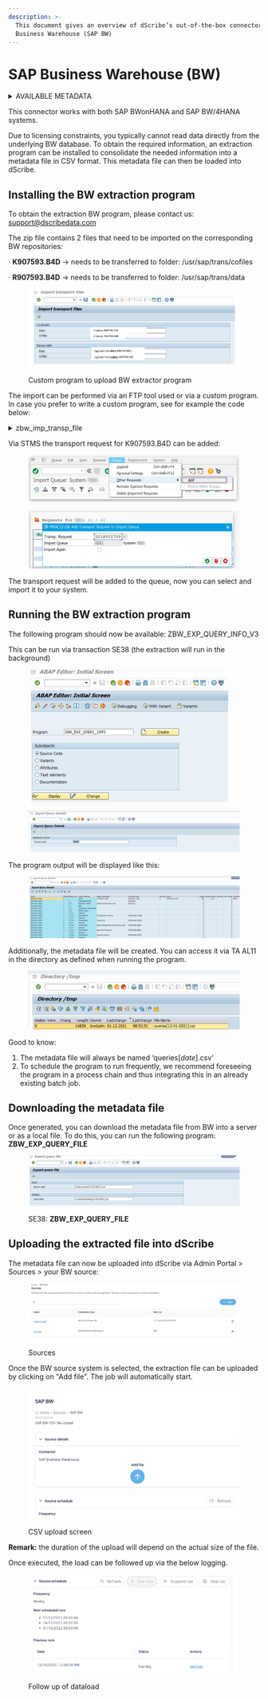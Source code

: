 ```yaml
---
description: >-
  This document gives an overview of dScribe’s out-of-the-box connector for SAP
  Business Warehouse (SAP BW)
---
```


# SAP Business Warehouse (BW)

<details>

<summary>AVAILABLE METADATA</summary>

Via this file based connector, all SAP BW queries available in a SAP BW client can be automatically cataloged, including information on which InfoProvider these are built.

The following metadata is retrieved per BW Query: (in bold indicated the fields made visible in dScribe). Some of the fields are not used but are made available as per standard output by SAP.

* **MAPNAME**: the technical name of the BW query
* NODE\_KEY: L1 hierarchy
* RELATKEY: the hierarchical structure used to link objects which eachother
* **OBJECT**: Type of SAP BW object (Query, CompositeProvider, DatastoreObject, Filter,Characteristic restriction, Selection, Variable,..)
* **TEXT:** the description of the query
* VALUE: the technical value of the individual BW object (per line
* OBJVERS: brings along whether or not the object is ‘A(ctive)’ and thus usable.
* COMPID: technical field containing the query name (only on the query available)
* VERSION: technical field containing the version of the object (not used further in dScribe)
* COMPDIM: technical field containing the dimension of the object (not used further in dScribe)
* OBJSTAT: description of the ‘OBJVERS’ object (ACT being Active)
* CONTREL: not used
* CONTTIMESTMP: not used
* OWNER: the person who originally created the BW query
* BWAPPL: not used
* ACTIVFL: ‘X’ indicates the object is active
* TIMESTMP: Timestamp of last change of the BW query
* TSTPNM: Name of the person that has last changed the object
* TSTPDAT: Date of the last change
* TSTPTIM: Time of the last change
* LASTUSED: Timestamp of the last time the object was used
* CREATED: Timestamp of creation of the BW query
* CHANGED\_WITH: not used
* INFOAREA: SAP BW Infoarea under which the BW query is saved.&#x20;

</details>

This connector works with both SAP BWonHANA and SAP BW/4HANA systems.

Due to licensing constraints, you typically cannot read data directly from the underlying BW database. To obtain the required information, an extraction program can be installed to consolidate the needed information into a metadata file in CSV format. This metadata file can then be loaded into dScribe.

## Installing the BW extraction program

To obtain the extraction BW program, please contact us: [support@dscribedata.com](mailto:support@dscribedata.com)&#x20;

The zip file contains 2 files that need to be imported on the corresponding BW repositories:

·         **K907593.B4D** -> needs to be transferred to folder: /usr/sap/trans/cofiles

·         **R907593.B4D** -> needs to be transferred to folder: /usr/sap/trans/data

<figure><img src="../../.gitbook/assets/image (1) (4).png" alt=""><figcaption><p>Custom program to upload BW extractor program</p></figcaption></figure>

The import can be performed via an FTP tool used or via a custom program. In case you prefer to write a custom program, see for example the code below:

<details>

<summary>zbw_imp_transp_file</summary>

REPORT zbw\_imp\_transp\_file MESSAGE-ID zbw\_exp\_query\_info.

INCLUDE zbw\_imp\_transp\_filesrc. " UI

START-OF-SELECTION.

START-OF-SELECTION.&#x20;

CALL FUNCTION 'ARCHIVFILE\_CLIENT\_TO\_SERVER'&#x20;

EXPORTING&#x20;

path = lfile&#x20;

targetpath = file&#x20;

EXCEPTIONS&#x20;

error\_file = 1&#x20;

OTHERS = 2.&#x20;

IF sy-subrc <> 0.&#x20;

MESSAGE i001.

ELSE.&#x20;

CALL FUNCTION 'ARCHIVFILE\_CLIENT\_TO\_SERVER'&#x20;

EXPORTING&#x20;

path = co\_lfile&#x20;

targetpath = co\_file&#x20;

EXCEPTIONS error\_file = 1&#x20;

OTHERS = 2.

&#x20;IF sy-subrc <> 0.&#x20;

MESSAGE i001.&#x20;

ELSE.&#x20;

MESSAGE s002.&#x20;

ENDIF.&#x20;

ENDIF.

</details>

Via STMS the transport request for K907593.B4D can be added:

<figure><img src="../../.gitbook/assets/Import transport files2.png" alt=""><figcaption></figcaption></figure>

<figure><img src="../../.gitbook/assets/Import transport files3.png" alt=""><figcaption></figcaption></figure>

The transport request will be added to the queue, now you can select and import it to your system.

## Running the BW extraction program

The following program should now be available: ZBW\_EXP\_QUERY\_INFO\_V3

&#x20;This can be run via transaction SE38 (the extraction will run in the background)

<figure><img src="../../.gitbook/assets/Import transport files4.png" alt=""><figcaption></figcaption></figure>

<figure><img src="../../.gitbook/assets/Import transport files5.png" alt=""><figcaption></figcaption></figure>

&#x20;The program output will be displayed like this:

<figure><img src="../../.gitbook/assets/Import transport files6.png" alt=""><figcaption></figcaption></figure>

Additionally, the metadata file will be created. You can access it via TA AL11 in the directory as defined when running the program.

<figure><img src="../../.gitbook/assets/Picture12.jpg" alt=""><figcaption></figcaption></figure>

Good to know:

1. The metadata file will always be named ‘queries\[_date_].csv'&#x20;
2. To schedule the program to run frequently, we recommend foreseeing the program in a process chain and thus integrating this in an already existing batch job.

## Downloading the metadata file

Once generated, you can download the metadata file from BW into a server or as a local file. To do this, you can run the following program: **ZBW\_EXP\_QUERY\_FILE**

<figure><img src="../../.gitbook/assets/Import transport files8.png" alt=""><figcaption><p>SE38: <strong>ZBW_EXP_QUERY_FILE</strong></p></figcaption></figure>

## Uploading the extracted file into dScribe

The metadata file can now be uploaded into dScribe via Admin Portal > Sources > your BW source:

<figure><img src="../../.gitbook/assets/sources 1.png" alt=""><figcaption><p>Sources</p></figcaption></figure>

Once the BW source system is selected, the extraction file can be uploaded by clicking on "Add file". The job will automatically start.&#x20;

<figure><img src="../../.gitbook/assets/sources2.png" alt=""><figcaption><p>CSV upload screen</p></figcaption></figure>

**Remark:** the duration of the upload will depend on the actual size of the file.&#x20;

Once executed, the load can be followed up via the below logging.

<figure><img src="../../.gitbook/assets/sources 4.png" alt=""><figcaption><p>Follow up of dataload</p></figcaption></figure>
